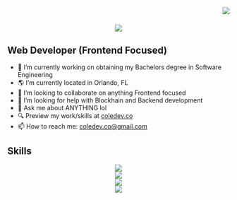 <img align="right" src="https://visitor-badge.laobi.icu/badge?page_id=colebrazeal.colebrazeal" />

<h1 align="center">
  <a href="https://git.io/typing-svg">
    <img src="https://readme-typing-svg.herokuapp.com/?font=Righteous&size=35&center-true&vCenter=true&width=500&height=70&duration=4000&lines=Hi+There!+👋;+I'm+Cole+Brazeal!;" />
  </a>
</h1>

## Web Developer (Frontend Focused) 

- 🔭 I’m currently working on obtaining my Bachelors degree in Software Engineering
- 🌎 I’m currently located in Orlando, FL 
- 👯 I’m looking to collaborate on anything Frontend focused
- 🤔 I’m looking for help with Blockhain and Backend development
- 💬 Ask me about ANYTHING lol
- 🔍 Preview my work/skills at [coledev.co](https://coledev.co/)
- 📫 How to reach me: coledev.co@gmail.com

## Skills

<div align="center">
  <a href="https://skillicons.dev">
    <img src="https://skillicons.dev/icons?i=html,css,scss,js,typescript,go,cs,jquery,py,bootstrap" /> <br>
    <img src="https://skillicons.dev/icons?i=tailwind,react,vercel,vite,nodejs,nextjs,ruby,rails,bash,heroku" /> <br>
        <img src="https://skillicons.dev/icons?i=swift,svelte,npm,mysql,postgres,postman,php,ps,xd,wordpress" /> <br>
    <img src="https://skillicons.dev/icons?i=notion,figma,webflow,yarn,codepen,aws,ubuntu,vscode,discord,github" />
  </a>
</div>

<!--
**colebrazeal/colebrazeal** is a ✨ _special_ ✨ repository because its `README.md` (this file) appears on your GitHub profile.

Here are some ideas to get you started:

- 🔭 I’m currently working on ...
- 🌱 I’m currently learning ...
- 👯 I’m looking to collaborate on ...
- 🤔 I’m looking for help with ...
- 💬 Ask me about ...
- 📫 How to reach me: ...
- 😄 Pronouns: ...
- ⚡ Fun fact: ...
-->
